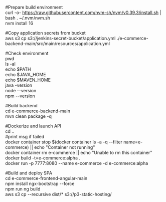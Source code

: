 #Prepare build environment  
curl -o- https://raw.githubusercontent.com/nvm-sh/nvm/v0.39.3/install.sh | bash
. ~/.nvm/nvm.sh  
nvm install 16

#Copy application secrets from bucket  
aws s3 cp s3://jenkins-secret-bucket/application.yml ./e-commerce-backend-main/src/main/resources/application.yml



#Check environment  
pwd  
ls -al  
echo $PATH  
echo $JAVA_HOME  
echo $MAVEN_HOME  
java -version  
node --version  
npm --version  

#Build backend  
cd e-commerce-backend-main  
mvn clean package -q

#Dockerize and launch API  
cd ..  
#print msg if failed  
docker container stop $(docker container ls -a -q --filter name=e-commerce) || echo "Container not running"  
docker container rm e-commerce || echo "Unable to rm this container"  
docker build -t=e-commerce:alpha .  
docker run -p 7777:8080 --name e-commerce -d e-commerce:alpha  

#Build and deploy SPA  
cd e-commerce-frontend-angular-main  
npm install ngx-bootstrap --force  
npm run ng build  
aws s3 cp --recursive dist/* s3://p3-static-hosting/ 